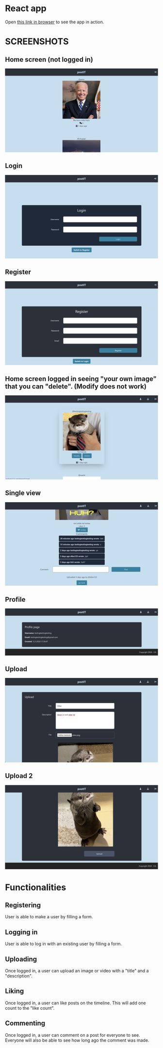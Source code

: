 # React app

Open [this link in browser](https://users.metropolia.fi/~eemiljka/postit/) to see the app in action.

# SCREENSHOTS

## Home screen (not logged in)

![Home](screenshots/home.png)

## Login

![Login](screenshots/login.png)

## Register

![Register](screenshots/register.png)

## Home screen logged in seeing "your own image" that you can "delete". (Modify does not work)

![Home-2](screenshots/home-2.png)

## Single view

![Single](screenshots/single.png)

## Profile

![Profile](screenshots/profile.png)

## Upload

![Upload](screenshots/upload.png)

## Upload 2

![Upload-2](screenshots/upload-2.png)

# Functionalities

## Registering

User is able to make a user by filling a form.

## Logging in

User is able to log in with an existing user by filling a form.

## Uploading

Once logged in, a user can upload an image or video with a "title" and a "description".

## Liking

Once logged in, a user can like posts on the timeline. This will add one count to the "like count".

## Commenting

Once logged in, a user can comment on a post for everyone to see. Everyone will also be able to see how long ago the comment was made.
